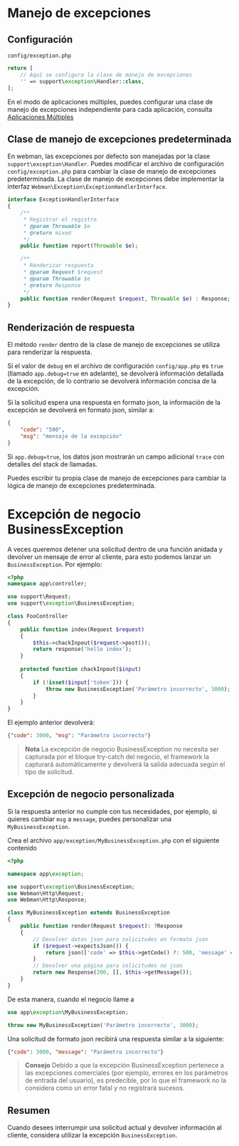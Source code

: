# Manejo de excepciones

## Configuración
`config/exception.php`
```php
return [
    // Aquí se configura la clase de manejo de excepciones
    '' => support\exception\Handler::class,
];
```
En el modo de aplicaciones múltiples, puedes configurar una clase de manejo de excepciones independiente para cada aplicación, consulta [Aplicaciones Múltiples](multiapp.md)


## Clase de manejo de excepciones predeterminada
En webman, las excepciones por defecto son manejadas por la clase `support\exception\Handler`. Puedes modificar el archivo de configuración `config/exception.php` para cambiar la clase de manejo de excepciones predeterminada. La clase de manejo de excepciones debe implementar la interfaz `Webman\Exception\ExceptionHandlerInterface`.
```php
interface ExceptionHandlerInterface
{
    /**
     * Registrar el registro
     * @param Throwable $e
     * @return mixed
     */
    public function report(Throwable $e);

    /**
     * Renderizar respuesta
     * @param Request $request
     * @param Throwable $e
     * @return Response
     */
    public function render(Request $request, Throwable $e) : Response;
}
```



## Renderización de respuesta
El método `render` dentro de la clase de manejo de excepciones se utiliza para renderizar la respuesta.

Si el valor de `debug` en el archivo de configuración `config/app.php` es `true` (llamado `app.debug=true` en adelante), se devolverá información detallada de la excepción, de lo contrario se devolverá información concisa de la excepción.

Si la solicitud espera una respuesta en formato json, la información de la excepción se devolverá en formato json, similar a:
```json
{
    "code": "500",
    "msg": "mensaje de la excepción"
}
```
Si `app.debug=true`, los datos json mostrarán un campo adicional `trace` con detalles del stack de llamadas.

Puedes escribir tu propia clase de manejo de excepciones para cambiar la lógica de manejo de excepciones predeterminada.

# Excepción de negocio BusinessException
A veces queremos detener una solicitud dentro de una función anidada y devolver un mensaje de error al cliente, para esto podemos lanzar un `BusinessException`.
Por ejemplo:

```php
<?php
namespace app\controller;

use support\Request;
use support\exception\BusinessException;

class FooController
{
    public function index(Request $request)
    {
        $this->chackInpout($request->post());
        return response('hello index');
    }
    
    protected function chackInpout($input)
    {
        if (!isset($input['token'])) {
            throw new BusinessException('Parámetro incorrecto', 3000);
        }
    }
}
```

El ejemplo anterior devolverá:
```json
{"code": 3000, "msg": "Parámetro incorrecto"}
```

> **Nota**
> La excepción de negocio BusinessException no necesita ser capturada por el bloque try-catch del negocio, el framework la capturará automáticamente y devolverá la salida adecuada según el tipo de solicitud.

## Excepción de negocio personalizada

Si la respuesta anterior no cumple con tus necesidades, por ejemplo, si quieres cambiar `msg` a `message`, puedes personalizar una `MyBusinessException`.

Crea el archivo `app/exception/MyBusinessException.php` con el siguiente contenido
```php
<?php

namespace app\exception;

use support\exception\BusinessException;
use Webman\Http\Request;
use Webman\Http\Response;

class MyBusinessException extends BusinessException
{
    public function render(Request $request): ?Response
    {
        // Devolver datos json para solicitudes en formato json
        if ($request->expectsJson()) {
            return json(['code' => $this->getCode() ?: 500, 'message' => $this->getMessage()]);
        }
        // Devolver una página para solicitudes no json
        return new Response(200, [], $this->getMessage());
    }
}
```

De esta manera, cuando el negocio llame a
```php
use app\exception\MyBusinessException;

throw new MyBusinessException('Parámetro incorrecto', 3000);
```
Una solicitud de formato json recibirá una respuesta similar a la siguiente:
```json
{"code": 3000, "message": "Parámetro incorrecto"}
```

> **Consejo**
> Debido a que la excepción BusinessException pertenece a las excepciones comerciales (por ejemplo, errores en los parámetros de entrada del usuario), es predecible, por lo que el framework no la considera como un error fatal y no registrará sucesos.

## Resumen
Cuando desees interrumpir una solicitud actual y devolver información al cliente, considera utilizar la excepción `BusinessException`.
